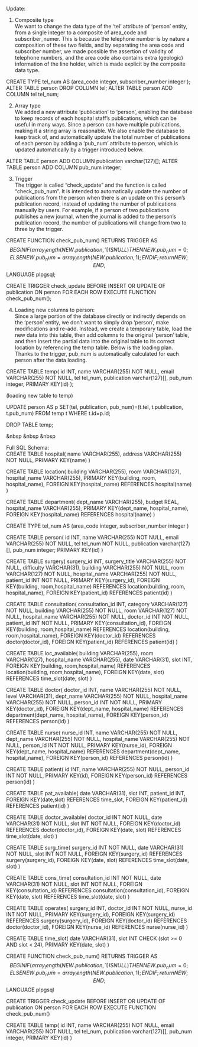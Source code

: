 Update:  
1. Composite type  
We want to change the data type of the ‘tel’ attribute of ‘person’ entity, from a single integer to a composite of area_code and subscriber_numer. This is because the telephone number is by nature a composition of these two fields, and by separating the area code and subscriber number, we made possible the assertion of validity of telephone numbers, and the area code also contains extra (geologic) information of the line holder, which is made explicit by the composite data type.

CREATE TYPE tel_num AS (area_code integer,
subscriber_number integer
);
ALTER TABLE person DROP COLUMN tel;
ALTER TABLE person ADD COLUMN tel tel_num;

2. Array type  
We added a new attribute ‘publication’ to ‘person’, enabling the database to keep records of each hospital staff’s publications, which can be useful in many ways. Since a person can have multiple publications, making it a string array is reasonable. We also enable the database to keep track of, and automatically update the total number of publications of each person by adding a ‘pub_num’ attribute to person, which is updated automatically by a trigger introduced below.

ALTER TABLE person ADD COLUMN publication varchar(127)[];
ALTER TABLE person ADD COLUMN pub_num integer;

3. Trigger  
The trigger is called “check_update” and the function is called “check_pub_num”. It is intended to automatically update the number of publications from the person when there is an update on this person’s publication record, instead of updating the number of publications manually by users. For example, if a person of two publications publishes a new journal, when the journal is added to the person’s publication record, the number of publications will change from two to three by the trigger.

CREATE FUNCTION check_pub_num() RETURNS TRIGGER AS $$
BEGIN
IF (array_length(NEW.publication,1) IS NULL) THEN
NEW.pub_num =0;
ELSE
NEW.pub_num = array_length(NEW.publication,1);
END IF;
return NEW;
END;
$$ LANGUAGE plpgsql;

CREATE TRIGGER check_update 
    BEFORE INSERT OR UPDATE OF publication ON person
    FOR EACH ROW
    EXECUTE FUNCTION check_pub_num();

4. Loading new columns to person:  
Since a large portion of the database directly or indirectly depends on the ‘person’ entity, we don’t want to simply drop ‘person’, make modifications and re-add. Instead, we create a temporary table, load the new data into this table, then add columns to the original ‘person’ table, and then insert the partial data into the original table to its correct location by referencing the temp table. Below is the loading plan. Thanks to the trigger, pub_num is automatically calculated for each person after the data loading.

CREATE TABLE temp(
id INT,
name VARCHAR(255) NOT NULL,
email VARCHAR(255) NOT NULL,
tel tel_num,
publication varchar(127)[],
pub_num integer,
PRIMARY KEY(id)
);

(loading new table to temp)

UPDATE person AS p SET(tel, publication, pub_num)=(t.tel, t.publication, t.pub_num)
FROM temp t WHERE t.id=p.id;

DROP TABLE temp;
  
    
    
     
&nbsp
&nbsp
&nbsp
     
     
Full SQL Schema:  
CREATE TABLE hospital(
name VARCHAR(255),
address VARCHAR(255) NOT NULL,
PRIMARY KEY(name)
)

CREATE TABLE location(
building VARCHAR(255),
room VARCHAR(127),
hospital_name VARCHAR(255),
PRIMARY KEY(building, room, hospital_name),
FOREIGN KEY(hospital_name) REFERENCES hospital(name)
)

CREATE TABLE department(
dept_name VARCHAR(255),
budget REAL,
hospital_name VARCHAR(255),
PRIMARY KEY(dept_name, hospital_name),
FOREIGN KEY(hospital_name) REFERENCES hospital(name)
)

CREATE TYPE tel_num AS (area_code integer,
subscriber_number integer
)

CREATE TABLE person(
id INT,
name VARCHAR(255) NOT NULL,
email VARCHAR(255) NOT NULL,
tel tel_num NOT NULL,
publication varchar(127)[],
pub_num integer;
PRIMARY KEY(id)
)

CREATE TABLE surgery(
surgery_id INT,
surgery_title VARCHAR(255) NOT NULL,
difficulty VARCHAR(31),
building VARCHAR(255) NOT NULL,
room VARCHAR(127) NOT NULL,
hospital_name VARCHAR(255) NOT NULL,
patient_id INT NOT NULL,
PRIMARY KEY(surgery_id),
FOREIGN KEY(building, room,hospital_name) REFERENCES location(building, room, hospital_name),
FOREIGN KEY(patient_id) REFERENCES patient(id)
)

CREATE TABLE consultation(
consultation_id INT,
category VARCHAR(127) NOT NULL,
building VARCHAR(255) NOT NULL, 
room VARCHAR(127) NOT NULL,
hospital_name VARCHAR(255) NOT NULL,
doctor_id INT NOT NULL,
patient_id INT NOT NULL,
PRIMARY KEY(consultation_id),
FOREIGN KEY(building, room,hospital_name) REFERENCES location(building, room,hospital_name),
FOREIGN KEY(doctor_id) REFERENCES doctor(doctor_id),
FOREIGN KEY(patient_id) REFERENCES patient(id)
)

CREATE TABLE loc_available(
building VARCHAR(255),
room VARCHAR(127),
hospital_name VARCHAR(255),
date VARCHAR(31),
slot INT,
FOREIGN KEY(building, room,hospital_name) REFERENCES location(building, room,hospital_name),
FOREIGN KEY(date, slot) REFERENCES time_slot(date, slot)
)

CREATE TABLE doctor(
doctor_id INT,
name VARCHAR(255) NOT NULL,
level VARCHAR(31),
dept_name VARCHAR(255) NOT NULL,
hospital_name VARCHAR(255) NOT NULL,
person_id INT NOT NULL,
PRIMARY KEY(doctor_id),
FOREIGN KEY(dept_name, hospital_name) REFERENCES department(dept_name, hospital_name),
FOREIGN KEY(person_id) REFERENCES person(id)
)

CREATE TABLE nurse(
nurse_id INT,
name VARCHAR(255) NOT NULL,
dept_name VARCHAR(255) NOT NULL,
hospital_name VARCHAR(255) NOT NULL,
person_id INT NOT NULL,
PRIMARY KEY(nurse_id),
FOREIGN KEY(dept_name, hospital_name) REFERENCES department(dept_name, hospital_name),
FOREIGN KEY(person_id) REFERENCES person(id)
)

CREATE TABLE patient(
id INT,
name VARCHAR(255) NOT NULL,
person_id INT NOT NULL,
PRIMARY KEY(id),
FOREIGN KEY(person_id) REFERENCES person(id)
)

CREATE TABLE pat_available(
date VARCHAR(31),
slot INT,
patient_id INT,
FOREIGN KEY(date,slot) REFERENCES time_slot,
FOREIGN KEY(patient_id) REFERENCES patient(id)
)

CREATE TABLE doctor_available(
doctor_id INT NOT NULL,
date VARCHAR(31) NOT NULL,
slot INT NOT NULL,
FOREIGN KEY(doctor_id) REFERENCES doctor(doctor_id),
FOREIGN KEY(date, slot) REFERENCES time_slot(date, slot)
)

CREATE TABLE surg_time(
surgery_id INT NOT NULL,
date VARCHAR(31) NOT NULL,
slot INT NOT NULL,
FOREIGN KEY(surgery_id) REFERENCES surgery(surgery_id),
FOREIGN KEY(date, slot) REFERENCES time_slot(date, slot)
)

CREATE TABLE cons_time(
consultation_id INT NOT NULL,
date VARCHAR(31) NOT NULL,
slot INT NOT NULL,
FOREIGN KEY(consultation_id) REFERENCES consultation(consultation_id),
FOREIGN KEY(date, slot) REFERENCES time_slot(date, slot)
)

CREATE TABLE operates(
surgery_id INT,
doctor_id INT NOT NULL,
nurse_id INT NOT NULL,
PRIMARY KEY(surgery_id),
FOREIGN KEY(surgery_id) REFERENCES surgery(surgery_id),
FOREIGN KEY(doctor_id) REFERENCES doctor(doctor_id),
FOREIGN KEY(nurse_id) REFERENCES nurse(nurse_id)
)

CREATE TABLE time_slot(
date VARCHAR(31),
slot INT CHECK (slot >= 0 AND slot < 24),
PRIMARY KEY(date, slot)
)

CREATE FUNCTION check_pub_num() RETURNS TRIGGER AS $$
BEGIN
IF (array_length(NEW.publication,1) IS NULL) THEN
NEW.pub_num =0;
ELSE
NEW.pub_num = array_length(NEW.publication,1);
END IF;
return NEW;
END;
$$ LANGUAGE plpgsql

CREATE TRIGGER check_update 
    BEFORE INSERT OR UPDATE OF publication ON person
    FOR EACH ROW
    EXECUTE FUNCTION check_pub_num()

CREATE TABLE temp(
id INT,
name VARCHAR(255) NOT NULL,
email VARCHAR(255) NOT NULL,
tel tel_num,
publication varchar(127)[],
pub_num integer,
PRIMARY KEY(id)
)
